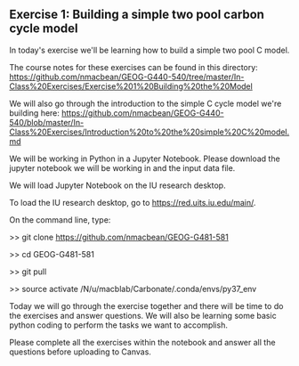 ## Exercise 1: Building a simple two pool carbon cycle model

In today's exercise we'll be learning how to build a simple two pool C model.

The course notes for these exercises can be found in this directory: https://github.com/nmacbean/GEOG-G440-540/tree/master/In-Class%20Exercises/Exercise%201%20Building%20the%20Model

We will also go through the introduction to the simple C cycle model we're building here: https://github.com/nmacbean/GEOG-G440-540/blob/master/In-Class%20Exercises/Introduction%20to%20the%20simple%20C%20model.md

We will be working in Python in a Jupyter Notebook. Please download the jupyter notebook we will be working in and the input data file.

We will load Jupyter Notebook on the IU research desktop.

To load the IU research desktop, go to https://red.uits.iu.edu/main/.

On the command line, type:

\>> git clone https://github.com/nmacbean/GEOG-G481-581

\>> cd GEOG-G481-581

\>> git pull

\>> source activate /N/u/macblab/Carbonate/.conda/envs/py37_env
 
Today we will go through the exercise together and there will be time to do the exercises and answer questions. We will also be learning some basic python coding to perform the tasks we want to accomplish. 
 
Please complete all the exercises within the notebook and answer all the questions before uploading to Canvas.
